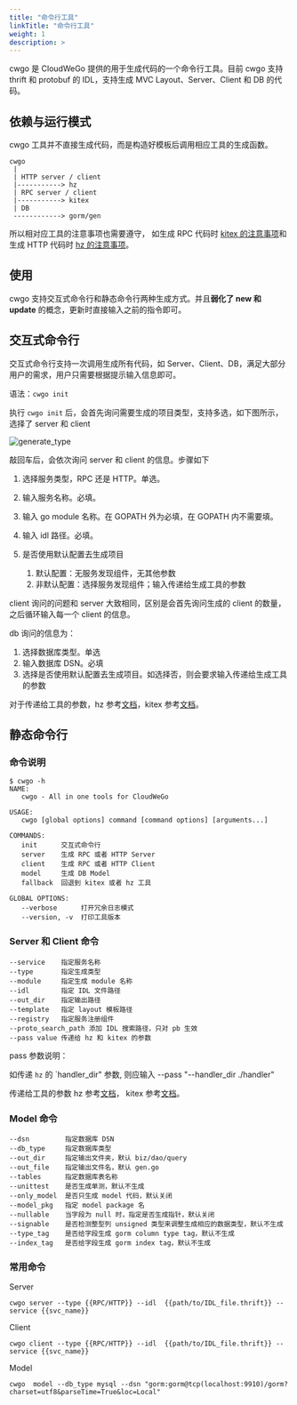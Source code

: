 ```yaml
---
title: "命令行工具"
linkTitle: "命令行工具"
weight: 1
description: >
---
```


cwgo 是 CloudWeGo 提供的用于生成代码的一个命令行工具。目前 cwgo 支持 thrift 和 protobuf 的 IDL，支持生成 MVC Layout、Server、Client 和 DB 的代码。

## 依赖与运行模式

cwgo 工具并不直接生成代码，而是构造好模板后调用相应工具的生成函数。

```console
cwgo
 |
 | HTTP server / client
 |-----------> hz
 | RPC server / client
 |-----------> kitex
 | DB
 ------------> gorm/gen

```

所以相对应工具的注意事项也需要遵守， 如生成 RPC 代码时 [kitex 的注意事项](/zh/docs/kitex/tutorials/code-gen/code_generation/#%E4%BD%BF%E7%94%A8-protobuf-idl-%E7%9A%84%E6%B3%A8%E6%84%8F%E4%BA%8B%E9%A1%B9)和生成 HTTP 代码时 [hz 的注意事项](/zh/docs/hertz/tutorials/toolkit/cautions/)。

## 使用

cwgo 支持交互式命令行和静态命令行两种生成方式。并且**弱化了 new 和 update** 的概念，更新时直接输入之前的指令即可。

## 交互式命令行

交互式命令行支持一次调用生成所有代码，如 Server、Client、DB，满足大部分用户的需求，用户只需要根据提示输入信息即可。

语法：`cwgo init`

执行 `cwgo init` 后，会首先询问需要生成的项目类型，支持多选，如下图所示，选择了 server 和 client

![generate_type](/img/docs/cwgo_generate_type.png)

敲回车后，会依次询问 server 和 client 的信息。步骤如下

1. 选择服务类型，RPC 还是 HTTP。单选。

1. 输入服务名称。必填。

1. 输入 go module 名称。在 GOPATH 外为必填，在 GOPATH 内不需要填。

1. 输入 idl 路径。必填。

1. 是否使用默认配置去生成项目

   1. 默认配置：无服务发现组件，无其他参数
   1. 非默认配置：选择服务发现组件；输入传递给生成工具的参数

client 询问的问题和 server 大致相同，区别是会首先询问生成的 client 的数量，之后循环输入每一个 client 的信息。

db 询问的信息为：

1. 选择数据库类型。单选
1. 输入数据库 DSN。必填
1. 选择是否使用默认配置去生成项目。如选择否，则会要求输入传递给生成工具的参数

对于传递给工具的参数，hz 参考[文档](/zh/docs/hertz/tutorials/toolkit/command/)，kitex 参考[文档](/docs/kitex/tutorials/code-gen/code_generation/)。

## 静态命令行

### 命令说明

```shell
$ cwgo -h
NAME:
   cwgo - All in one tools for CloudWeGo

USAGE:
   cwgo [global options] command [command options] [arguments...]

COMMANDS:
   init      交互式命令行
   server    生成 RPC 或者 HTTP Server
   client    生成 RPC 或者 HTTP Client
   model     生成 DB Model
   fallback  回退到 kitex 或者 hz 工具

GLOBAL OPTIONS:
   --verbose      打开冗余日志模式
   --version, -v  打印工具版本
```

### Server 和 Client 命令

```console
--service    指定服务名称
--type       指定生成类型
--module     指定生成 module 名称
--idl        指定 IDL 文件路径
--out_dir    指定输出路径
--template   指定 layout 模板路径
--registry   指定服务注册组件
--proto_search_path 添加 IDL 搜索路径，只对 pb 生效
--pass value 传递给 hz 和 kitex 的参数
```

pass 参数说明：

如传递 `hz` 的 `handler_dir" 参数, 则应输入 --pass "--handler_dir ./handler"

传递给工具的参数
hz 参考[文档](/zh/docs/hertz/tutorials/toolkit/command/)，
kitex 参考[文档](/docs/kitex/tutorials/code-gen/code_generation/)。

### Model 命令

```console
--dsn         指定数据库 DSN
--db_type     指定数据库类型
--out_dir     指定输出文件夹，默认 biz/dao/query
--out_file    指定输出文件名，默认 gen.go
--tables      指定数据库表名称
--unittest    是否生成单测，默认不生成
--only_model  是否只生成 model 代码，默认关闭
--model_pkg   指定 model package 名
--nullable    当字段为 null 时，指定是否生成指针，默认关闭
--signable    是否检测整型列 unsigned 类型来调整生成相应的数据类型，默认不生成
--type_tag    是否给字段生成 gorm column type tag，默认不生成
--index_tag   是否给字段生成 gorm index tag，默认不生成
```

### 常用命令

Server

```shell
cwgo server --type {{RPC/HTTP}} --idl  {{path/to/IDL_file.thrift}} --service {{svc_name}}
```

Client

```shell
cwgo client --type {{RPC/HTTP}} --idl  {{path/to/IDL_file.thrift}} --service {{svc_name}}
```

Model

```shell
cwgo  model --db_type mysql --dsn "gorm:gorm@tcp(localhost:9910)/gorm?charset=utf8&parseTime=True&loc=Local"
```
